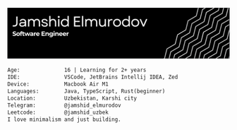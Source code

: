 ![header-banner](https://github.com/jamshid-elmurodov/jamshid-elmurodov/blob/main/Screenshot%202025-05-02%20at%2017.35.58.png)
```
Age:              16 | Learning for 2+ years
IDE:              VSCode, JetBrains Intellij IDEA, Zed
Device:           Macbook Air M1
Languages:        Java, TypeScript, Rust(beginner)
Location:         Uzbekistan, Karshi city
Telegram:         @jamshid_elmurodov
Leetcode:         @jamshid_uzbek
I love minimalism and just building.
```
